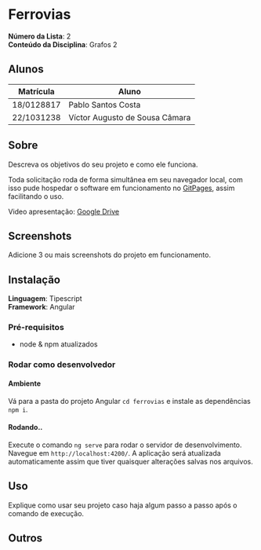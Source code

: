 # Ferrovias

**Número da Lista**: 2<br>
**Conteúdo da Disciplina**: Grafos 2<br>

## Alunos
|Matrícula | Aluno |
| -- | -- |
| 18/0128817  |  Pablo Santos Costa |
| 22/1031238  |  Víctor Augusto de Sousa Câmara |

## Sobre 
Descreva os objetivos do seu projeto e como ele funciona. 

Toda solicitação roda de forma simultânea em seu navegador local, com isso pude hospedar o software em funcionamento no [GitPages](https://projeto-de-algoritmos-2024.github.io/Grafos2_Ferrovias/), assim facilitando o uso.

Video apresentação: [Google Drive](https://drive.google.com/drive/u/1/folders/1AaAJ7P0zsxJKSSVKoUamL7EPJFHcN1vL)

## Screenshots

Adicione 3 ou mais screenshots do projeto em funcionamento.

## Instalação
**Linguagem**: Tipescript<br>
**Framework**: Angular<br>


### Pré-requisitos


- node & npm atualizados


### Rodar como desenvolvedor


#### Ambiente
Vá para a pasta do projeto Angular `cd ferrovias` e instale as dependências `npm i`.


#### Rodando..
Execute o comando `ng serve` para rodar o servidor de desenvolvimento. Navegue em `http://localhost:4200/`. A aplicação será atualizada automaticamente assim que tiver quaisquer alterações salvas nos arquivos.

## Uso
Explique como usar seu projeto caso haja algum passo a passo após o comando de execução.

## Outros
